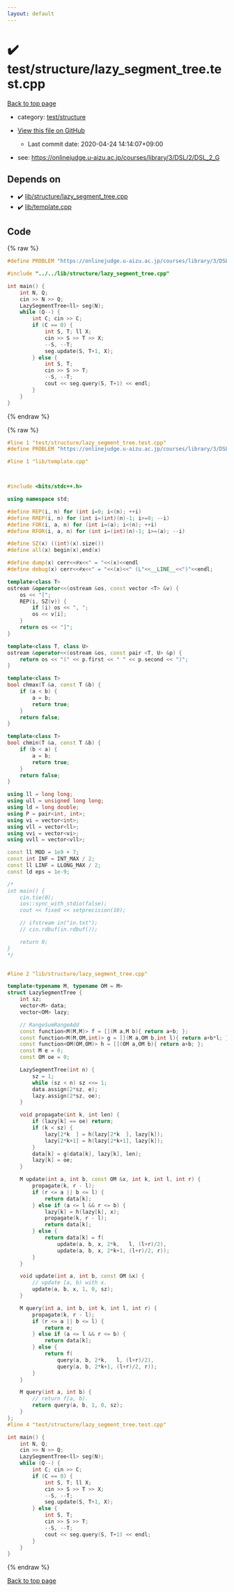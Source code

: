 ```yaml
---
layout: default
---
```


<!-- mathjax config similar to math.stackexchange -->
<script type="text/javascript" async
  src="https://cdnjs.cloudflare.com/ajax/libs/mathjax/2.7.5/MathJax.js?config=TeX-MML-AM_CHTML">
</script>
<script type="text/x-mathjax-config">
  MathJax.Hub.Config({
    TeX: { equationNumbers: { autoNumber: "AMS" }},
    tex2jax: {
      inlineMath: [ ['$','$'] ],
      processEscapes: true
    },
    "HTML-CSS": { matchFontHeight: false },
    displayAlign: "left",
    displayIndent: "2em"
  });
</script>

<script type="text/javascript" src="https://cdnjs.cloudflare.com/ajax/libs/jquery/3.4.1/jquery.min.js"></script>
<script src="https://cdn.jsdelivr.net/npm/jquery-balloon-js@1.1.2/jquery.balloon.min.js" integrity="sha256-ZEYs9VrgAeNuPvs15E39OsyOJaIkXEEt10fzxJ20+2I=" crossorigin="anonymous"></script>
<script type="text/javascript" src="../../../assets/js/copy-button.js"></script>
<link rel="stylesheet" href="../../../assets/css/copy-button.css" />


# :heavy_check_mark: test/structure/lazy_segment_tree.test.cpp

<a href="../../../index.html">Back to top page</a>

* category: <a href="../../../index.html#2c7aa83aa7981015c539598d29afdf98">test/structure</a>
* <a href="{{ site.github.repository_url }}/blob/master/test/structure/lazy_segment_tree.test.cpp">View this file on GitHub</a>
    - Last commit date: 2020-04-24 14:14:07+09:00


* see: <a href="https://onlinejudge.u-aizu.ac.jp/courses/library/3/DSL/2/DSL_2_G">https://onlinejudge.u-aizu.ac.jp/courses/library/3/DSL/2/DSL_2_G</a>


## Depends on

* :heavy_check_mark: <a href="../../../library/lib/structure/lazy_segment_tree.cpp.html">lib/structure/lazy_segment_tree.cpp</a>
* :heavy_check_mark: <a href="../../../library/lib/template.cpp.html">lib/template.cpp</a>


## Code

<a id="unbundled"></a>
{% raw %}
```cpp
#define PROBLEM "https://onlinejudge.u-aizu.ac.jp/courses/library/3/DSL/2/DSL_2_G"

#include "../../lib/structure/lazy_segment_tree.cpp"

int main() {
    int N, Q;
    cin >> N >> Q;
    LazySegmentTree<ll> seg(N);
    while (Q--) {
        int C; cin >> C;
        if (C == 0) {
            int S, T; ll X;
            cin >> S >> T >> X;
            --S, --T;
            seg.update(S, T+1, X);
        } else {
            int S, T;
            cin >> S >> T;
            --S, --T;
            cout << seg.query(S, T+1) << endl;
        }
    }
}

```
{% endraw %}

<a id="bundled"></a>
{% raw %}
```cpp
#line 1 "test/structure/lazy_segment_tree.test.cpp"
#define PROBLEM "https://onlinejudge.u-aizu.ac.jp/courses/library/3/DSL/2/DSL_2_G"

#line 1 "lib/template.cpp"



#include <bits/stdc++.h>

using namespace std;

#define REP(i, n) for (int i=0; i<(n); ++i)
#define RREP(i, n) for (int i=(int)(n)-1; i>=0; --i)
#define FOR(i, a, n) for (int i=(a); i<(n); ++i)
#define RFOR(i, a, n) for (int i=(int)(n)-1; i>=(a); --i)

#define SZ(x) ((int)(x).size())
#define all(x) begin(x),end(x)

#define dump(x) cerr<<#x<<" = "<<(x)<<endl
#define debug(x) cerr<<#x<<" = "<<(x)<<" (L"<<__LINE__<<")"<<endl;

template<class T>
ostream &operator<<(ostream &os, const vector <T> &v) {
    os << "[";
    REP(i, SZ(v)) {
        if (i) os << ", ";
        os << v[i];
    }
    return os << "]";
}

template<class T, class U>
ostream &operator<<(ostream &os, const pair <T, U> &p) {
    return os << "(" << p.first << " " << p.second << ")";
}

template<class T>
bool chmax(T &a, const T &b) {
    if (a < b) {
        a = b;
        return true;
    }
    return false;
}

template<class T>
bool chmin(T &a, const T &b) {
    if (b < a) {
        a = b;
        return true;
    }
    return false;
}

using ll = long long;
using ull = unsigned long long;
using ld = long double;
using P = pair<int, int>;
using vi = vector<int>;
using vll = vector<ll>;
using vvi = vector<vi>;
using vvll = vector<vll>;

const ll MOD = 1e9 + 7;
const int INF = INT_MAX / 2;
const ll LINF = LLONG_MAX / 2;
const ld eps = 1e-9;

/*
int main() {
    cin.tie(0);
    ios::sync_with_stdio(false);
    cout << fixed << setprecision(10);

    // ifstream in("in.txt");
    // cin.rdbuf(in.rdbuf());

    return 0;
}
*/


#line 2 "lib/structure/lazy_segment_tree.cpp"

template<typename M, typename OM = M>
struct LazySegmentTree {
    int sz;
    vector<M> data;
    vector<OM> lazy;

    // RangeSumRangeAdd
    const function<M(M,M)> f = [](M a,M b){ return a+b; };
    const function<M(M,OM,int)> g = [](M a,OM b,int l){ return a+b*l; };
    const function<OM(OM,OM)> h = [](OM a,OM b){ return a+b; };
    const M e = 0;
    const OM oe = 0;

    LazySegmentTree(int n) {
        sz = 1;
        while (sz < n) sz <<= 1;
        data.assign(2*sz, e);
        lazy.assign(2*sz, oe);
    }

    void propagate(int k, int len) {
        if (lazy[k] == oe) return;
        if (k < sz) {
            lazy[2*k  ] = h(lazy[2*k  ], lazy[k]);
            lazy[2*k+1] = h(lazy[2*k+1], lazy[k]);
        }
        data[k] = g(data[k], lazy[k], len);
        lazy[k] = oe;
    }

    M update(int a, int b, const OM &x, int k, int l, int r) {
        propagate(k, r - l);
        if (r <= a || b <= l) {
            return data[k];
        } else if (a <= l && r <= b) {
            lazy[k] = h(lazy[k], x);
            propagate(k, r - l);
            return data[k];
        } else {
            return data[k] = f(
                update(a, b, x, 2*k,   l, (l+r)/2),
                update(a, b, x, 2*k+1, (l+r)/2, r));
        }
    }

    void update(int a, int b, const OM &x) {
        // update [a, b) with x.
        update(a, b, x, 1, 0, sz);
    }

    M query(int a, int b, int k, int l, int r) {
        propagate(k, r - l);
        if (r <= a || b <= l) {
            return e;
        } else if (a <= l && r <= b) {
            return data[k];
        } else {
            return f(
                query(a, b, 2*k,   l, (l+r)/2),
                query(a, b, 2*k+1, (l+r)/2, r));
        }
    }

    M query(int a, int b) {
        // return f[a, b).
        return query(a, b, 1, 0, sz);
    }
};
#line 4 "test/structure/lazy_segment_tree.test.cpp"

int main() {
    int N, Q;
    cin >> N >> Q;
    LazySegmentTree<ll> seg(N);
    while (Q--) {
        int C; cin >> C;
        if (C == 0) {
            int S, T; ll X;
            cin >> S >> T >> X;
            --S, --T;
            seg.update(S, T+1, X);
        } else {
            int S, T;
            cin >> S >> T;
            --S, --T;
            cout << seg.query(S, T+1) << endl;
        }
    }
}

```
{% endraw %}

<a href="../../../index.html">Back to top page</a>

